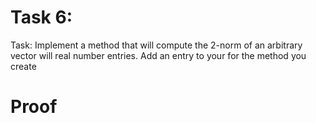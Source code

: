 # Task 6: 
Task: Implement a method that will compute the 2-norm of an arbitrary vector will real number entries. Add an entry to your for the method you create
# Proof
